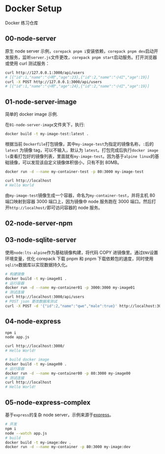 # Docker Setup

Docker 练习仓库

## 00-node-server

原生 node server 示例，`corepack pnpm i`安装依赖，`corepack pnpm dev`启动开发服务，监听`server.js`文件更改，`corepack pnpm start`启动服务。打开浏览器或使用 curl 测试服务：

```bash
curl http://127.0.0.1:3000/api/users
# [{"id":1,"name":"小明","age":23},{"id":2,"name":"小红","age":19}]
curl -X POST http://127.0.0.1:3000/api/users
# [{"id":1,"name":"小明","age":24},{"id":2,"name":"小红","age":19}]
```

## 01-node-server-image

简单的 docker image 示例.

在`01-node-server-image`文件夹下，执行:

```bash
docker build -t my-image-test:latest .
```

根据当前 `Dockerfile`打包镜像，其中`my-image-test`为指定的镜像名称，`:`后的 `latest` 为镜像 tag，可以不输入，默认为 `latest`。打包完成后执行`docker image ls`查看打包好的镜像列表，里面就有`my-image-test`。因为基于`alpine linux`的基础镜像，可以发现该自定义镜像体积很小，只有不到 80MB。

```bash
docker run -d --name my-container-test -p 80:3000 my-image-test

curl http://localhost
# Hello World
```

由`my-image-test`镜像生成一个容器，命名为`my-container-test`，并将主机 80 端口映射到容器 3000 端口上，因为镜像中 node 服务跑在 3000 端口。然后打开`http://localhost/`即可访问容器的 node 服务。

## 02-node-server-npm

## 03-node-sqlite-server

使用`node:lts-alpine`作为基础镜像构建，将代码 COPY 进镜像里。通过`ENV`设置环境变量，优化 corepack 下载 pnpm 和 pnpm 下载依赖包的速度，同时使用`sqlite`数据库以实现数据持久化。

```bash
# 构建镜像
docker build -t my-image01 .
# 运行容器
docker run -d --name my-container01 -p 3000:3000 my-image01
# 测试连接
curl http://localhost:3000/api/users
# POST json 更改数据库测试
curl -X POST -d '{"id":2,"name":"qwe","male":true}' http://localhost:3000/api/users
```

## 04-node-express

```bash
npm i
node app.js

curl http://localhost:3000/
# Hello World!

# build docker image
docker build -t my-image00 .
# 运行容器
docker run -d --name my-container00 -p 80:3000 my-image00
# 测试连接
curl http://localhost
# Hello World!

```

## 05-node-express-complex

基于`express`的复杂 node server，示例来源于[express](https://expressjs.com/en/starter/examples.html)。

```bash
# 开发
npm i
node --watch app.js
# build
docker build -t my-image:dev .
docker run -d --name my-container -p 80:3000 my-image:dev
```
